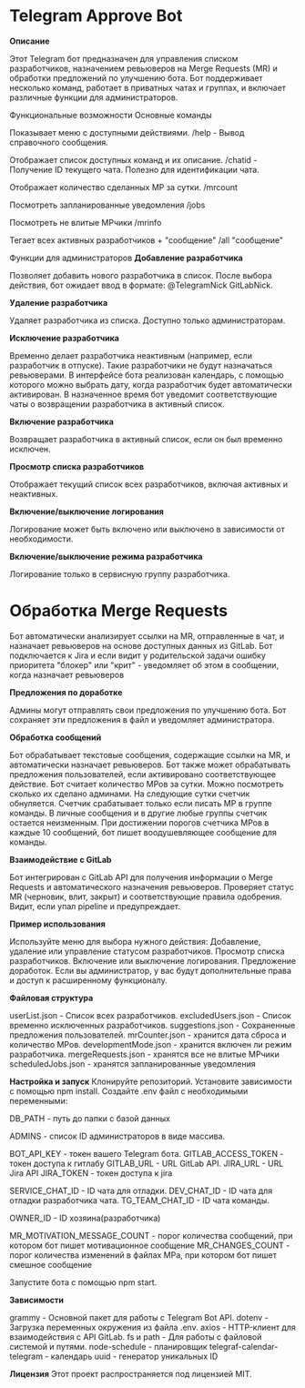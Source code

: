 # Telegram Approve Bot

**Описание**

Этот Telegram бот предназначен для управления списком разработчиков, назначением ревьюверов на Merge Requests (MR) и обработки предложений по улучшению бота. Бот поддерживает несколько команд, работает в приватных чатах и группах, и включает различные функции для администраторов.

Функциональные возможности
Основные команды

Показывает меню с доступными действиями.
/help - Вывод справочного сообщения.

Отображает список доступных команд и их описание.
/chatid - Получение ID текущего чата. Полезно для идентификации чата.

Отображает количество сделанных МР за сутки.
/mrcount

Посмотреть запланированные уведомления
/jobs

Посмотреть не влитые МРчики
/mrinfo

Тегает всех активных разработчиков + "сообщение"
/all "сообщение"

Функции для администраторов
**Добавление разработчика**

Позволяет добавить нового разработчика в список. После выбора действия, бот ожидает ввод в формате: @TelegramNick GitLabNick.

**Удаление разработчика**

Удаляет разработчика из списка. Доступно только администраторам.

**Исключение разработчика**

Временно делает разработчика неактивным (например, если разработчик в отпуске). Такие разработчики не будут назначаться ревьюверами. В интерфейсе бота реализован календарь, с помощью которого можно выбрать дату, когда разработчик будет автоматически активирован. В назначенное время бот уведомит соответствующие чаты о возвращении разработчика в активный список.

**Включение разработчика**

Возвращает разработчика в активный список, если он был временно исключен.

**Просмотр списка разработчиков**

Отображает текущий список всех разработчиков, включая активных и неактивных.

**Включение/выключение логирования**

Логирование может быть включено или выключено в зависимости от необходимости.

**Включение/выключение режима разработчика**

Логирование только в сервисную группу разработчика.

# Обработка Merge Requests

Бот автоматически анализирует ссылки на MR, отправленные в чат, и назначает ревьюверов на основе доступных данных из GitLab.
Бот подключается к Jira и если видит у родительской задачи ошибку приоритета "блокер" или "крит" - уведомляет об этом в сообщении, когда назначает ревьюверов

**Предложения по доработке**

Админы могут отправлять свои предложения по улучшению бота. Бот сохраняет эти предложения в файл и уведомляет администратора.

**Обработка сообщений**

Бот обрабатывает текстовые сообщения, содержащие ссылки на MR, и автоматически назначает ревьюверов.
Бот также может обрабатывать предложения пользователей, если активировано соответствующее действие.
Бот считает количество МРов за сутки. Можно посмотреть сколько их сделано админами. На следующие сутки счетчик обнуляется. Счетчик срабатывает только если писать МР в группе команды. В личные сообщения и в другие любые группы счетчик остается неизменным.
При достижении порогов счетчика МРов в каждые 10 сообщений, бот пишет воодушевляющее сообщение для команды.

**Взаимодействие с GitLab**

Бот интегрирован с GitLab API для получения информации о Merge Requests и автоматического назначения ревьюверов.
Проверяет статус MR (черновик, влит, закрыт) и соответствующие правила одобрения.
Видит, если упал pipeline и предупреждает.

**Пример использования**

Используйте меню для выбора нужного действия:
Добавление, удаление или управление статусом разработчиков.
Просмотр списка разработчиков.
Включение или выключение логирования.
Предложение доработок.
Если вы администратор, у вас будут дополнительные права и доступ к расширенному функционалу.

**Файловая структура**

userList.json - Список всех разработчиков.
excludedUsers.json - Список временно исключенных разработчиков.
suggestions.json - Сохраненные предложения пользователей.
mrCounter.json - хранится дата сброса и количество МРов.
developmentMode.json - хранится включен ли режим разработчика.
mergeRequests.json - хранятся все не влитые МРчики
scheduledJobs.json - хранятся запланированные уведомления

**Настройка и запуск**
Клонируйте репозиторий.
Установите зависимости с помощью npm install.
Создайте .env файл с необходимыми переменными:

DB_PATH - путь до папки с базой данных 

ADMINS - список ID администраторов в виде массива.

BOT_API_KEY - токен вашего Telegram бота.
GITLAB_ACCESS_TOKEN - токен доступа к гитлабу
GITLAB_URL - URL GitLab API.
JIRA_URL - URL Jira API
JIRA_TOKEN - токен доступа к jira

SERVICE_CHAT_ID - ID чата для отладки.
DEV_CHAT_ID - ID чата для отладки разработчика чата.
TG_TEAM_CHAT_ID - ID чата команды.

OWNER_ID - ID хозяина(разработчика)

MR_MOTIVATION_MESSAGE_COUNT - порог количества сообщений, при котором бот пишет мотивационное сообщение
MR_CHANGES_COUNT - порог количества изменений в файлах МРа, при котором бот пишет смешное сообщение

Запустите бота с помощью npm start.

**Зависимости**

grammy - Основной пакет для работы с Telegram Bot API.
dotenv - Загрузка переменных окружения из файла .env.
axios - HTTP-клиент для взаимодействия с API GitLab.
fs и path - Для работы с файловой системой и путями.
node-schedule - планировщик
telegraf-calendar-telegram - календарь
uuid - генератор уникальных ID

**Лицензия**
Этот проект распространяется под лицензией MIT.
